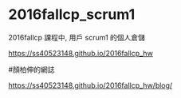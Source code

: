 # 2016fallcp_scrum1
2016fallcp 課程中, 用戶 scrum1  的個人倉儲

https://ss40523148.github.io/2016fallcp_hw

#顏柏伸的網誌

https://ss40523148.github.io/2016fallcp_hw/blog/

